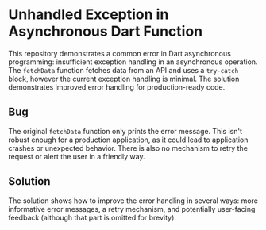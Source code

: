 # Unhandled Exception in Asynchronous Dart Function

This repository demonstrates a common error in Dart asynchronous programming:  insufficient exception handling in an asynchronous operation. The `fetchData` function fetches data from an API and uses a `try-catch` block, however the current exception handling is minimal.  The solution demonstrates improved error handling for production-ready code.

## Bug

The original `fetchData` function only prints the error message. This isn't robust enough for a production application, as it could lead to application crashes or unexpected behavior.  There is also no mechanism to retry the request or alert the user in a friendly way.

## Solution

The solution shows how to improve the error handling in several ways: more informative error messages, a retry mechanism, and potentially user-facing feedback (although that part is omitted for brevity).